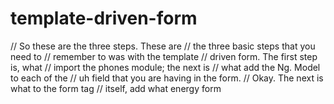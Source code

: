 # template-driven-form

// So these are the three steps. These are
// the three basic steps that you need to
// remember to was with the template
// driven form. The first step is, what
// import the phones module; the next is
// what add the Ng. Model to each of the
// uh field that you are having in the form.
// Okay. The next is what to the form tag
// itself, add what energy form
